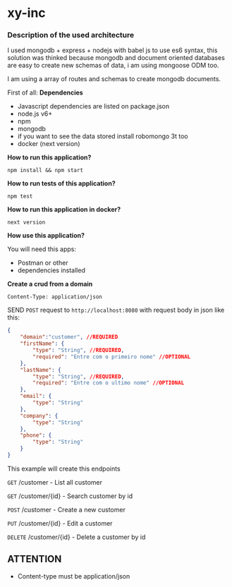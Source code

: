 # xy-inc

### Description of the used architecture

I used mongodb + express + nodejs with babel js to use es6 syntax, this solution was thinked because mongodb and document oriented databases are easy to create new schemas of data, i am using mongoose ODM too.

I am using a array of routes and schemas to create mongodb documents.

First of all: **Dependencies**

 * Javascript dependencies are listed on package.json
 * node.js v6+
 * npm
 * mongodb
 * if you want to see the data stored install robomongo 3t too
 * docker (next version)
 
 
**How to run this application?**

``npm install && npm start``

**How to run tests of this application?**

``npm test``

**How to run this application in docker?**

``next version``

**How use this application?**

You will need this apps:

 * Postman or other
 * dependencies installed
 
**Create a crud from a domain**

``Content-Type: application/json``

SEND ``POST`` request to ``http://localhost:8080`` with request body in json like this:

```json
{
    "domain":"customer", //REQUIRED
    "firstName": {
        "type": "String", //REQUIRED,
        "required": "Entre com o primeiro nome" //OPTIONAL
    },
    "lastName": {
        "type": "String", //REQUIRED,
        "required": "Entre com o ultimo nome" //OPTIONAL
    },
    "email": {
        "type": "String"
    },
    "company": {
        "type": "String"
    },
    "phone": {
        "type": "String"
    }
}
```
This example will create this endpoints

``GET`` /customer - List all customer

``GET`` /customer/{id} - Search customer by id

``POST`` /customer - Create a new customer

``PUT`` /customer/{id} - Edit a customer

``DELETE`` /customer/{id} - Delete a customer by id

## ATTENTION

 * Content-type must be application/json